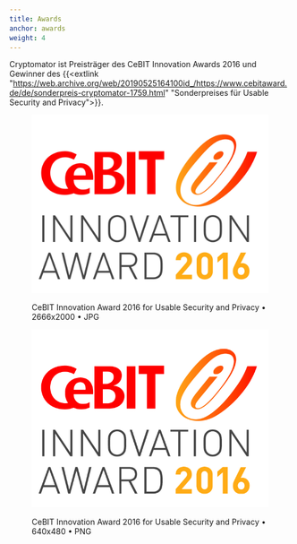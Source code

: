 ```yaml
---
title: Awards
anchor: awards
weight: 4
---
```

Cryptomator ist Preisträger des CeBIT Innovation Awards 2016 und Gewinner des {{<extlink "https://web.archive.org/web/20190525164100id_/https://www.cebitaward.de/de/sonderpreis-cryptomator-1759.html" "Sonderpreises für Usable Security and Privacy">}}.

<div class="flex flex-wrap -mx-3">
  <div class="w-full px-3 md:w-1/2 lg:w-1/3">
    <figure class="rounded shadow bg-white text-center p-2 mb-8">
      <a href="/presskit/cebit-award-2016.jpg"><img class="inline-block mb-2" src="/presskit/cebit-award-2016.jpg" alt="CeBIT Innovation Award 2016 for Usable Security and Privacy"/></a>
      <figcaption>
        <p class="text-sm text-gray-500 mb-0">CeBIT Innovation Award 2016 for Usable Security and Privacy • 2666x2000 • JPG</p>
      </figcaption>
    </figure>
  </div>
  <div class="w-full px-3 md:w-1/2 lg:w-1/3">
    <figure class="rounded shadow bg-white text-center p-2 mb-8">
      <a href="/presskit/cebit-award-2016.png"><img class="inline-block mb-2" src="/presskit/cebit-award-2016.png" alt="CeBIT Innovation Award 2016 for Usable Security and Privacy"/></a>
      <figcaption>
        <p class="text-sm text-gray-500 mb-0">CeBIT Innovation Award 2016 for Usable Security and Privacy • 640x480 • PNG</p>
      </figcaption>
    </figure>
  </div>
</div>
